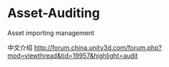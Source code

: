 # Asset-Auditing
Asset importing management

中文介绍
http://forum.china.unity3d.com/forum.php?mod=viewthread&tid=19957&highlight=audit
